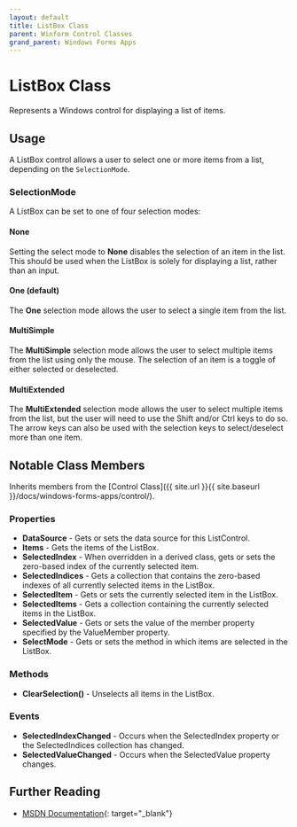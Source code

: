 ```yaml
---
layout: default
title: ListBox Class
parent: Winform Control Classes
grand_parent: Windows Forms Apps
---
```


# ListBox Class

Represents a Windows control for displaying a list of items.

## Usage

A ListBox control allows a user to select one or more items from a list, depending on the `SelectionMode`.

### SelectionMode

A ListBox can be set to one of four selection modes:

#### None

Setting the select mode to **None** disables the selection of an item in the list. This should be used when the ListBox is solely for displaying a list, rather than an input.

#### One (default)

The **One** selection mode allows the user to select a single item from the list.

#### MultiSimple

The **MultiSimple** selection mode allows the user to select multiple items from the list using only the mouse. The selection of an item is a toggle of either selected or deselected.

#### MultiExtended

The **MultiExtended** selection mode allows the user to select multiple items from the list, but the user will need to use the Shift and/or Ctrl keys to do so. The arrow keys can also be used with the selection keys to select/deselect more than one item.

## Notable Class Members

Inherits members from the [Control Class]({{ site.url }}{{ site.baseurl }}/docs/windows-forms-apps/control/).

### Properties

* **DataSource** - Gets or sets the data source for this ListControl.
* **Items** - Gets the items of the ListBox.
* **SelectedIndex** - When overridden in a derived class, gets or sets the zero-based index of the currently selected item.
* **SelectedIndices** - Gets a collection that contains the zero-based indexes of all currently selected items in the ListBox.
* **SelectedItem** - Gets or sets the currently selected item in the ListBox.
* **SelectedItems** - Gets a collection containing the currently selected items in the ListBox.
* **SelectedValue** - Gets or sets the value of the member property specified by the ValueMember property.
* **SelectMode** - Gets or sets the method in which items are selected in the ListBox.

### Methods

* **ClearSelection()** - Unselects all items in the ListBox.

### Events

* **SelectedIndexChanged** - Occurs when the SelectedIndex property or the SelectedIndices collection has changed.
* **SelectedValueChanged** - Occurs when the SelectedValue property changes.

## Further Reading

* [MSDN Documentation](https://docs.microsoft.com/en-us/dotnet/api/system.windows.forms.listbox){: target="_blank"}